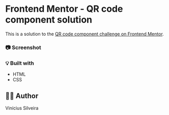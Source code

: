 # Frontend Mentor - QR code component solution

This is a solution to the [QR code component challenge on Frontend Mentor](https://www.frontendmentor.io/challenges/qr-code-component-iux_sIO_H). 

### :camera: Screenshot


### :bulb: Built with

- HTML
- CSS 

## :raising_hand_man: Author

Vinícius Silveira

